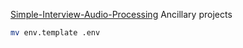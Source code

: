 [Simple-Interview-Audio-Processing](https://github.com/AowerDmax/Simple-Interview-Audio-Processing) Ancillary projects

```bash
mv env.template .env
```
